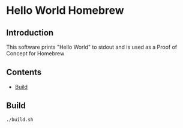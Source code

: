 # Hello World Homebrew

## Introduction

This software prints "Hello World" to stdout and is used as a Proof of Concept for Homebrew

## Contents

- [Build](#build)

## Build

```bash
./build.sh
```
